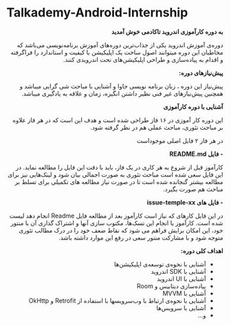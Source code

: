 # Talkademy-Android-Internship
<div dir="rtl" align='right'>

**به دوره کارآموزی اندروید تاکادمی خوش آمدید**

 دوره‌ی آموزش اندروید یکی از جذاب‌ترین دوره‌های آموزش برنامه‌نویسی می‌باشد که مخاطبان این دوره میتوانند اصول ساخت یک اپلیکیشن با کیفیت و استاندارد را فراگرفته و اقدام به پیاده‌سازی و طراحی اپلیکیشن‌های تحت اندرویدی کنند. 
 
**پیش‌نیازهای دوره:**

پیش‌نیاز این دوره ، زبان برنامه نویسی جاوا و آشنایی با مباحث شی گرایی میباشد و همچنین پیش‌نیازهای غیر فنی نظیر داشتن انگیزه، زمان و علاقه به یادگیری میباشد.

 **آشنایی با دوره کارآموزی**

این دوره کار آموزی در ۱۶ فاز طراحی شده است و هدف این است که در هر فاز علاوه بر مباحث تئوری، مباحث عملی هم در نظر گرفته شود.

در هر فاز ۲ فایل اصلی موجوداست

**-   فایل README.md**

کارآموز قبل از شروع به هر کاری در یک فاز، باید با دقت این فایل را مطالعه نماید. در این فایل سعی شده است مباحث تئوری به صورت اجمالی بیان شود و لینک‌هایی نیز برای مطالعه بیشتر گنجانده شده است تا در صورت نیاز مطالعه‌ های تکمیلی برای تسلط بر مباحث هم صورت بگیرد.

**- فایل های issue-temple-xx**

در این فایل کارهای که نیاز است کارآموز بعد از مطالعه فایل Readme انجام دهد لیست شده است. کارآموز با انجام این تسک‌ها، مکتوب سازی آنها و اشتراک گذاری آن با منتور خود، این امکان برایش فراهم می شود که نقاط ضعف خود را در درک مطالب تئوری متوجه شود و با مشارکت منتور سعی در رفع این موارد داشته باشد.

**اهداف کلی دوره:**
- آشنایی با نحوه‌ی توسعه‌ی اپلیکیشن‌ها
- آشنایی با SDK اندروید
- آشنایی با UI اندروید
- پیاده‌سازی دیتابیس و Room
- آشنایی با MVVM
- آشنایی با نحوه‌ی ارتباط با وب‌سرویسها با استفاده از Retrofit و OkHttp
-  آشنایی با سرویس‌ها
- و...

</div>

